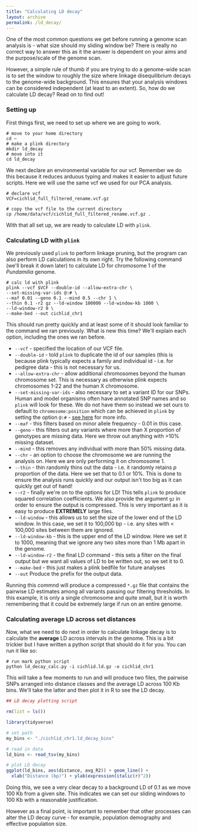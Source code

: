 ```yaml
---
title: "Calculating LD decay"
layout: archive
permalink: /ld_decay/
---
```


One of the most common questions we get before running a genome scan analysis is - what size should my sliding window be? There is really no correct way to answer this as it the answer is dependent on your aims and the purpose/scale of the genome scan.

However, a simple rule of thumb if you are trying to do a genome-wide scan is to set the window to roughly the size where  linkage disequilibrium decays to the genome-wide background. This ensures that your analysis windows can be considered independent (at least to an extent). So, how do we calculate LD decay? Read on to find out!

### Setting up

First things first, we need to set up where we are going to work.

```shell
# move to your home directory
cd ~
# make a plink directory
mkdir ld_decay
# move into it
cd ld_decay
```

We next declare an environmental variable for our vcf. Remember we do this because it reduces arduous typing and makes it easier to adjust future scripts. Here we will use the same vcf we used for our PCA analysis.

```shell
# declare vcf
VCF=cichlid_full_filtered_rename.vcf.gz

# copy the vcf file to the current directory
cp /home/data/vcf/cichlid_full_filtered_rename.vcf.gz .
```
With that all set up, we are ready to calculate LD with `plink`.

### Calculating LD with `plink`

We previously used `plink` to perform linkage pruning, but the program can also perform LD calculations in its own right. Try the following command (we'll break it down later) to calculate LD for chromosome 1 of the *Pundamilia* genome.

```shell
# calc ld with plink
plink --vcf $VCF --double-id --allow-extra-chr \
--set-missing-var-ids @:# \
--maf 0.01 --geno 0.1 --mind 0.5 --chr 1 \
--thin 0.1 -r2 gz --ld-window 100000 --ld-window-kb 1000 \
--ld-window-r2 0 \
--make-bed --out cichlid_chr1
```

This should run pretty quickly and at least some of it should look familiar to the command we ran previously. What is new this time? We'll explain each option, including the ones we ran before.

* `--vcf` - specified the location of our VCF file.
* `--double-id` - told `plink` to duplicate the id of our samples (this is because plink typically expects a family and individual id - i.e. for pedigree data - this is not necessary for us.
* `--allow-extra-chr` - allow additional chromosomes beyond the human chromosome set. This is necessary as otherwise plink expects chromosomes 1-22 and the human X chromosome.
* `--set-missing-var-ids` - also necessary to set a variant ID for our SNPs. Human and model organisms often have annotated SNP names and so `plink` will look for these. We do not have them so instead we set ours to default to `chromosome:position` which can be achieved in `plink` by setting the option `@:#` - [see here](https://www.cog-genomics.org/plink/1.9/data#set_missing_var_ids) for more info.
* `--maf` - this filters based on minor allele frequency - 0.01 in this case.
* `--geno` - this filters out any variants where more than X proportion of genotypes are missing data. Here we throw out anything with >10% missing dataset.
* `--mind` - this removes any individual with more than 50% missing data.
* `--chr` - an option to choose the chromosome we are running the analysis on. Here we are only performing it on chromosome 1.
* `--thin` - thin randomly thins out the data - i.e. it randomly retains *p* proportion of the data. Here we set that to 0.1 or 10%. This is done to ensure the analysis runs quickly and our output isn't too big as it can quickly get out of hand!
* `--r2` - finally we're on to the options for LD! This tells `plink` to produce squared correlation coefficients. We also provide the argument `gz` in order to ensure the output is compressed. This is very important as it is easy to produce **EXTREMELY** large files.
* `--ld-window` - this allows us to set the size of the lower end of the LD window. In this case, we set it to 100,000 bp - i.e. any sites with < 100,000 sites between them are ignored.
* `--ld-window-kb` - this is the upper end of the LD window. Here we set it to 1000, meaning that we ignore any two sites more than 1 Mb apart in the genome.
* `--ld-window-r2` - the final LD command - this sets a filter on the final output but we want all values of LD to be written out, so we set it to 0.
* `--make-bed` - this just makes a plink bedfile for future analyses
* `--out` Produce the prefix for the output data.

Running this commnd will produce a compressed `*.gz` file that contains the pairwise LD estimates among all variants passing our filtering thresholds. In this example, it is only a single chromosome and quite small, but it is worth remembering that it could be extremely large if run on an entire genome.

### Calculating average LD across set distances

Now, what we need to do next in order to calculate linkage decay is to calculate the **average** LD across intervals in the genome. This is a bit trickier but I have written a python script that should do it for you. You can run it like so:

```shell
# run mark python script
python ld_decay_calc.py -i cichlid.ld.gz -o cichlid_chr1
```
This will take a few moments to run and will produce two files, the pairwise SNPs arranged into distance classes and the average LD across 100 Kb bins. We'll take the latter and then plot it in R to see the LD decay.

```r
## LD decay plotting script

rm(list = ls())

library(tidyverse)

# set path
my_bins <- "./cichlid_chr1.ld_decay_bins"

# read in data
ld_bins <- read_tsv(my_bins)

# plot LD decay
ggplot(ld_bins, aes(distance, avg_R2)) + geom_line() +
  xlab("Distance (bp)") + ylab(expression(italic(r)^2))
```
Doing this, we see a very clear decay to a background LD of 0.1 as we move 100 Kb from a given site. This indicates we can set our sliding windows to 100 Kb with a reasonable justification.

However as a final point, is important to remember that other processes can alter the LD decay curve - for example, population demography and effective population size.
